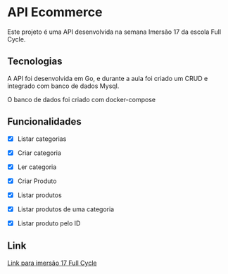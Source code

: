 # API Ecommerce

Este projeto é uma API desenvolvida na semana Imersão 17 da escola Full Cycle.


## Tecnologias

A API foi desenvolvida em Go, e durante a aula foi criado um CRUD e integrado com banco de dados Mysql.

O banco de dados foi criado com docker-compose


## Funcionalidades

- [x] Listar categorias
- [x] Criar categoria
- [x] Ler categoria
- [x] Criar Produto
- [x] Listar produtos
- [x] Listar produtos de uma categoria
- [x] Listar produto pelo ID


## Link

[Link para imersão 17 Full Cycle](https://imersao.fullcycle.com.br/evento/)